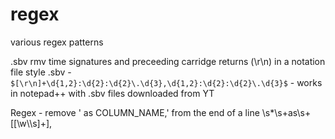 # regex
various regex patterns

.sbv rmv time signatures and preceeding carridge returns (\r\n) in a notation file style .sbv - ```$[\r\n]+\d{1,2}:\d{2}:\d{2}\.\d{3},\d{1,2}:\d{2}:\d{2}\.\d{3}$``` - works in notepad++ with .sbv files downloaded from YT

Regex - remove ' as COLUMN_NAME,' from the end of a line \s*\s+as\s+\[[\w\\\s]+\],


